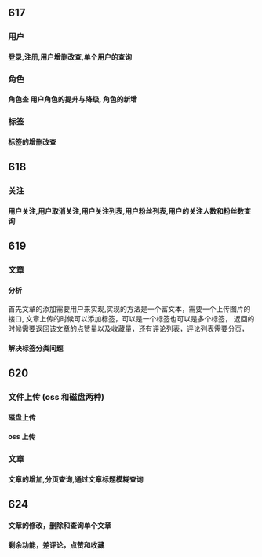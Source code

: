## 617

### 用户

#### 登录,注册,用户增删改查,单个用户的查询

### 角色

#### 角色查 用户角色的提升与降级, 角色的新增

### 标签

#### 标签的增删改查

## 618

### 关注

#### 用户关注,用户取消关注,用户关注列表,用户粉丝列表,用户的关注人数和粉丝数查询

## 619

### 文章

#### 分析

首先文章的添加需要用户来实现,实现的方法是一个富文本，需要一个上传图片的接口,
文章上传的时候可以添加标签，可以是一个标签也可以是多个标签，
返回的时候需要返回该文章的点赞量以及收藏量，还有评论列表，评论列表需要分页，

#### 解决标签分类问题

## 620

### 文件上传 (oss 和磁盘两种)

#### 磁盘上传

#### oss 上传

### 文章

#### 文章的增加,分页查询,通过文章标题模糊查询

## 624

#### 文章的修改，删除和查询单个文章

#### 剩余功能，差评论，点赞和收藏
